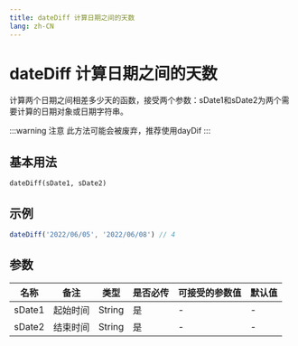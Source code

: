 ```yaml
---
title: dateDiff 计算日期之间的天数
lang: zh-CN
---
```

# dateDiff 计算日期之间的天数

计算两个日期之间相差多少天的函数，接受两个参数：sDate1和sDate2为两个需要计算的日期对象或日期字符串。

:::warning 注意
 此方法可能会被废弃，推荐使用dayDif
 :::


## 基本用法
`
dateDiff(sDate1, sDate2)
`

## 示例
```Javascript
dateDiff('2022/06/05', '2022/06/08') // 4


```
## 参数


| 名称  | 备注 | 类型 | 是否必传| 可接受的参数值 | 默认值 |
|  ---  | ----| ---- | -------|------------- | ------- |
| sDate1 |起始时间|String| 是  |-  | -|
| sDate2 |结束时间 | String| 是  |-  | -|